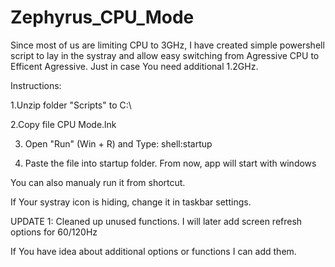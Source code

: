# Zephyrus_CPU_Mode

Since most of us are limiting CPU to 3GHz, I have created simple powershell script to lay in the systray and allow easy switching from Agressive CPU to Efficent Agressive. Just in case You need additional 1.2GHz.

Instructions:

1.Unzip folder "Scripts" to C:\

2.Copy file CPU Mode.lnk

3. Open "Run" (Win + R) and Type: shell:startup

4. Paste the file into startup folder. From now, app will start with windows



You can also manualy run it from shortcut.

If Your systray icon is hiding, change it in taskbar settings.



UPDATE 1: Cleaned up unused functions. I will later add screen refresh options for 60/120Hz


If You have idea about additional options or functions I can add them.
